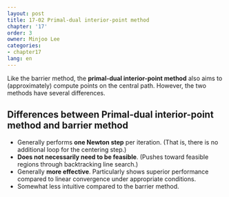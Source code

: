 ```yaml
---
layout: post
title: 17-02 Primal-dual interior-point method
chapter: '17'
order: 3
owner: Minjoo Lee
categories:
- chapter17
lang: en
---
```

Like the barrier method, the **primal-dual interior-point method** also aims to (approximately) compute points on the central path. However, the two methods have several differences.

## Differences between Primal-dual interior-point method and barrier method
* Generally performs **one Newton step** per iteration. (That is, there is no additional loop for the centering step.)
* **Does not necessarily need to be feasible**. (Pushes toward feasible regions through backtracking line search.)
* Generally **more effective**. Particularly shows superior performance compared to linear convergence under appropriate conditions.
* Somewhat less intuitive compared to the barrier method.
